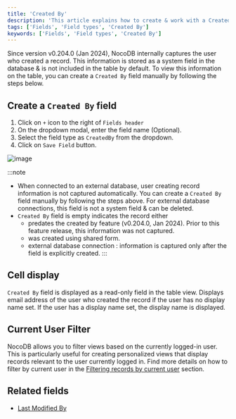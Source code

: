 ```yaml
---
title: 'Created By'
description: 'This article explains how to create & work with a Created By field.'
tags: ['Fields', 'Field types', 'Created By']
keywords: ['Fields', 'Field types', 'Created By']
---
```


Since version v0.204.0 (Jan 2024), NocoDB internally captures the user who created a record. This information is stored as a system field in the database & is not included in the table by default. To view this information on the table, you can create a `Created By` field manually by following the steps below.

## Create a `Created By` field
1. Click on `+` icon to the right of `Fields header`
2. On the dropdown modal, enter the field name (Optional).
3. Select the field type as `CreatedBy` from the dropdown.
4. Click on `Save Field` button.

![image](/img/v2/fields/types/created-by.png)

:::note
- When connected to an external database, user creating record information is not captured automatically. You can create a `Created By` field manually by following the steps above. For external database connections, this field is not a system field & can be deleted.
- `Created By` field is empty indicates the record either
  - predates the created by feature (v0.204.0, Jan 2024). Prior to this feature release, this information was not captured.
  - was created using shared form.
  - external database connection : information is captured only after the field is explicitly created.
:::

## Cell display
`Created By` field is displayed as a read-only field in the table view. Displays email address of the user who created the record if the user has no display name set. If the user has a display name set, the display name is displayed.

## Current User Filter
NocoDB allows you to filter views based on the currently logged-in user. This is particularly useful for creating personalized views that display records relevant to the user currently logged in. Find more details on how to filter by current user in the [Filtering records by current user](/table-operations/filter#filter-by-current-user) section.


## Related fields
- [Last Modified By](030.last-modified-by.md)


